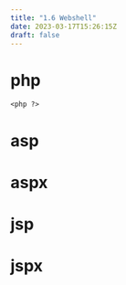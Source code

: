 ```yaml
---
title: "1.6 Webshell"
date: 2023-03-17T15:26:15Z
draft: false
---
```



# php

`<php ?>`

# asp

# aspx

# jsp

# jspx